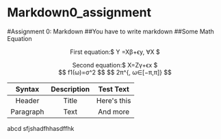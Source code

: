 # Markdown0_assignment
#Assignment 0: Markdown
##You have to write markdown
##Some Math Equation
<p align = "center"> First equation:$ Y =Xβ+ϵy, ∀X $
<p align = "center">Second equation:$ X=Zγ+ϵx $<br/>
$$ f1(ω)=σ^2 $$
$$ 2π^{, ω∈[−π,π]} $$

|Syntax | Description | Test Text |
|:---------:|:-----------:|:----------:|
|Header|Title|Here's this|
|Paragraph|Text|And more| 
abcd sfjshadfhhasdffhk